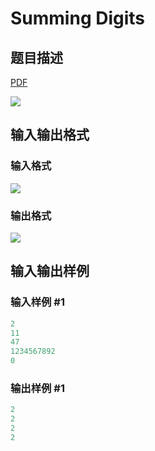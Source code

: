 # Summing Digits

## 题目描述

[problemUrl]: https://uva.onlinejudge.org/index.php?option=com_onlinejudge&Itemid=8&category=25&page=show_problem&problem=2307

[PDF](https://uva.onlinejudge.org/external/113/p11332.pdf)

![](https://cdn.luogu.com.cn/upload/vjudge_pic/UVA11332/314546a5a31572666a8fb2c149d8c6777a38068e.png)

## 输入输出格式

### 输入格式

![](https://cdn.luogu.com.cn/upload/vjudge_pic/UVA11332/3260c5ac163ccd8e1f29d50904c126b0f54305bd.png)

### 输出格式

![](https://cdn.luogu.com.cn/upload/vjudge_pic/UVA11332/8686eb3e4e633b6f16e497375a4bfef0d2e8fcf7.png)

## 输入输出样例

### 输入样例 #1

```cpp
2
11
47
1234567892
0
```


### 输出样例 #1

```cpp
2
2
2
2
```


